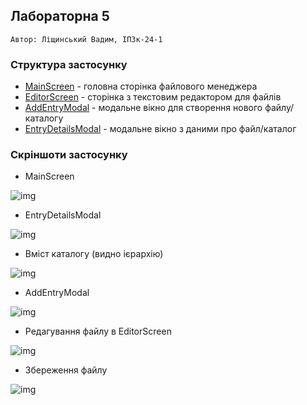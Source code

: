 ## Лабораторна 5

`Автор: Ліщинський Вадим, ІПЗк-24-1`
### Структура застосунку
- [MainScreen](https://github.com/ipsolver/MobileLabsRN2025/blob/lab5/screens/MainScreen.js) - головна сторінка файлового менеджера
- [EditorScreen](https://github.com/ipsolver/MobileLabsRN2025/blob/lab5/screens/EditorScreen.js) - сторінка з текстовим редактором для файлів
- [AddEntryModal](https://github.com/ipsolver/MobileLabsRN2025/blob/lab5/components/AddEntryModal.js) - модальне вікно для створення нового файлу/каталогу
- [EntryDetailsModal](https://github.com/ipsolver/MobileLabsRN2025/blob/lab5/components/EntryDetailsModal.js) - модальне вікно з даними про файл/каталог

### Скріншоти застосунку

- MainScreen

![img](https://github.com/ipsolver/MobileLabsRN2025/blob/lab5/screenshots/screenshot1.jpg)

- EntryDetailsModal

![img](https://github.com/ipsolver/MobileLabsRN2025/blob/lab5/screenshots/screenshot2.jpg)

- Вміст каталогу (видно ієрархію)

![img](https://github.com/ipsolver/MobileLabsRN2025/blob/lab5/screenshots/screenshot3.jpg)

- AddEntryModal

![img](https://github.com/ipsolver/MobileLabsRN2025/blob/lab5/screenshots/screenshot4.jpg)

- Редагування файлу в EditorScreen

![img](https://github.com/ipsolver/MobileLabsRN2025/blob/lab5/screenshots/screenshot5.jpg)

- Збереження файлу

![img](https://github.com/ipsolver/MobileLabsRN2025/blob/lab5/screenshots/screenshot6.jpg)
